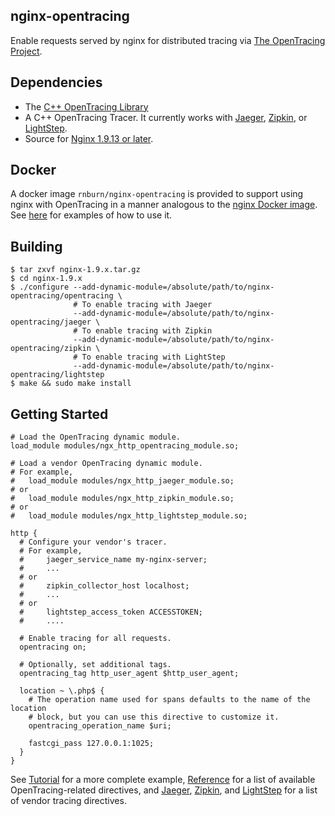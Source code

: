 nginx-opentracing
-----------------

Enable requests served by nginx for distributed tracing via [The OpenTracing Project](opentracing.io).

Dependencies
------------
- The [C++ OpenTracing Library](https://github.com/opentracing/opentracing-cpp)
- A C++ OpenTracing Tracer. It currently works with
[Jaeger](https://github.com/jaegertracing/cpp-client),
[Zipkin](https://github.com/rnburn/zipkin-cpp-opentracing), or
[LightStep](https://github.com/lightstep/lightstep-tracer-cpp).
- Source for [Nginx 1.9.13 or later](http://nginx.org/).

Docker
------------
A docker image `rnburn/nginx-opentracing` is provided to support using nginx with OpenTracing
in a manner analogous to the [nginx Docker image](https://hub.docker.com/_/nginx/). 
See [here](example/) for examples of how to use it.

Building
--------
```
$ tar zxvf nginx-1.9.x.tar.gz
$ cd nginx-1.9.x
$ ./configure --add-dynamic-module=/absolute/path/to/nginx-opentracing/opentracing \
              # To enable tracing with Jaeger
              --add-dynamic-module=/absolute/path/to/nginx-opentracing/jaeger \
              # To enable tracing with Zipkin
              --add-dynamic-module=/absolute/path/to/nginx-opentracing/zipkin \  
              # To enable tracing with LightStep
              --add-dynamic-module=/absolute/path/to/nginx-opentracing/lightstep
$ make && sudo make install
```


Getting Started
---------------
```
# Load the OpenTracing dynamic module.
load_module modules/ngx_http_opentracing_module.so;

# Load a vendor OpenTracing dynamic module.
# For example,
#   load_module modules/ngx_http_jaeger_module.so;
# or
#   load_module modules/ngx_http_zipkin_module.so;
# or
#   load_module modules/ngx_http_lightstep_module.so;

http {
  # Configure your vendor's tracer.
  # For example,
  #     jaeger_service_name my-nginx-server;
  #     ...
  # or
  #     zipkin_collector_host localhost;
  #     ...
  # or
  #     lightstep_access_token ACCESSTOKEN;
  #     ....

  # Enable tracing for all requests.
  opentracing on;

  # Optionally, set additional tags.
  opentracing_tag http_user_agent $http_user_agent;

  location ~ \.php$ {
    # The operation name used for spans defaults to the name of the location
    # block, but you can use this directive to customize it.
    opentracing_operation_name $uri;

    fastcgi_pass 127.0.0.1:1025;
  }
}
```

See [Tutorial](doc/Tutorial.md) for a more complete example,
[Reference](doc/Directives.md) for a list of available OpenTracing-related
directives, and [Jaeger](jaeger/doc/Directives.md),
[Zipkin](zipkin/doc/Directives.md), and
[LightStep](lightstep/doc/Directives.md) for a list of vendor tracing
directives.


